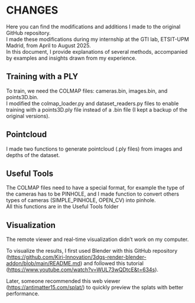 # CHANGES 

Here you can find the modifications and additions I made to the original GitHub repository.  
I made these modifications during my internship at the GTI lab, ETSIT-UPM Madrid, from April to August 2025.  
In this document, I provide explanations of several methods, accompanied by examples and insights drawn from my experience.

## Training with a PLY 

To train, we need the COLMAP files: cameras.bin, images.bin, and points3D.bin.  
I modified the colmap_loader.py and dataset_readers.py files to enable training with a points3D.ply file instead of a .bin file (I kept a backup of the original versions).

## Pointcloud 

I made two functions to generate pointcloud (.ply files) from images and depths of the dataset.

## Useful Tools

The COLMAP files need to have a special format, for example the type of the cameras has to be PINHOLE, and I made function to convert others types of cameras (SIMPLE_PINHOLE, OPEN_CV) into pinhole.  
All this functions are in the Useful Tools folder 

## Visualization 

The remote viewer and real-time visualization didn’t work on my computer.

To visualize the results, I first used Blender with  this GitHub repository (https://github.com/Kiri-Innovation/3dgs-render-blender-addon/blob/main/README.md) and followed this tutorial (https://www.youtube.com/watch?v=WUL73wQDtcE&t=634s).

Later, someone recommended this web viewer (https://antimatter15.com/splat/) to quickly preview the splats with better performance.
